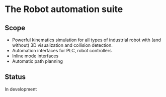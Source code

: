 # The Robot automation suite

## Scope

- Powerful kinematics simulation for all types of industrial robot with (and without) 3D visualization and collision detection.
- Automation interfaces for PLC, robot controllers
- Inline mode interfaces
- Automatic path planning

## Status

In development

